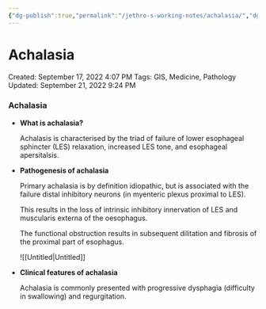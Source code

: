 ```yaml
---
{"dg-publish":true,"permalink":"/jethro-s-working-notes/achalasia/","dgPassFrontmatter":true}
---
```



# Achalasia

Created: September 17, 2022 4:07 PM
Tags: GIS, Medicine, Pathology
Updated: September 21, 2022 9:24 PM

### Achalasia

- **What is achalasia?**
    
    Achalasis is characterised by the triad of failure of lower esophageal sphincter (LES) relaxation, increased LES tone, and esophageal apersitalsis.
    
- **Pathogenesis of achalasia**
    
    Primary achalasia is by definition idiopathic, but is associated with the failure distal inhibitory neurons (in myenteric plexus proximal to LES).
    
    This results in the loss of intrinsic inhibitory innervation of LES and muscularis externa of the oesophagus.
    
    The functional obstruction results in subsequent dilitation and fibrosis of the proximal part of esophagus.
    
    ![[Untitled\|Untitled]]
    
- **Clinical features of achalasia**
    
    Achalasia is commonly presented with progressive dysphagia (difficulty in swallowing) and regurgitation.